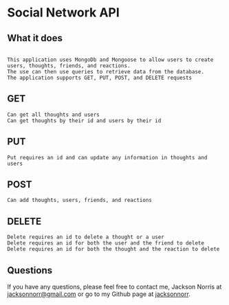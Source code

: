 # Social Network API

## What it does

```

This application uses MongoDb and Mongoose to allow users to create users, thoughts, friends, and reactions.
The use can then use queries to retrieve data from the database.
The application supports GET, PUT, POST, and DELETE requests

```

## GET

```
Can get all thoughts and users
Can get thoughts by their id and users by their id

```
## PUT

```
Put requires an id and can update any information in thoughts and users

```

## POST

```
Can add thoughts, users, friends, and reactions
```

## DELETE

```
Delete requires an id to delete a thought or a user
Delete requires an id for both the user and the friend to delete
Delete requires an id for both the thought and the reaction to delete

```





## Questions

If you have any questions, please feel free to contact me, Jackson Norris at [jacksonnorr@gmail.com](mailto:jacksonnorr@gmail.com) or go to my Github page at [jacksonnorr](https://github.com/jacksonnorris).
